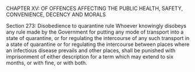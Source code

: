 CHAPTER XV: OF OFFENCES AFFECTING THE PUBLIC HEALTH, SAFETY, CONVENIENCE, DECENCY AND MORALS

Section 273: Disobedience to quarantine rule
Whoever knowingly disobeys any rule made by the Government for putting any mode of transport into a state of quarantine, or for regulating the intercourse of any such transport in a state of quarantine or for regulating the intercourse between places where an infectious disease prevails and other places, shall be punished with imprisonment of either description for a term which may extend to six months, or with fine, or with both.

